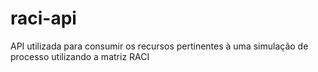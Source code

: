 # raci-api
API utilizada para consumir os recursos pertinentes à uma simulação de processo utilizando a matriz RACI
